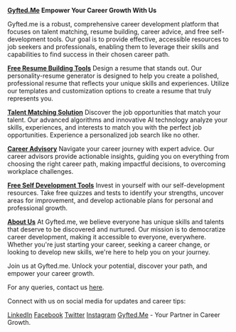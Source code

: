 **[Gyfted.Me](https://www.gyfted.me/)**
**Empower Your Career Growth With Us**

Gyfted.me is a robust, comprehensive career development platform that focuses on talent matching, resume building, career advice, and free self-development tools. Our goal is to provide effective, accessible resources to job seekers and professionals, enabling them to leverage their skills and capabilities to find success in their chosen career path.

**[Free Resume Building Tools](https://www.gyfted.me/personality-resume)**
Design a resume that stands out. Our personality-resume generator is designed to help you create a polished, professional resume that reflects your unique skills and experiences. Utilize our templates and customization options to create a resume that truly represents you.

**[Talent Matching Solution](https://www.gyfted.me/talent-matching)**
Discover the job opportunities that match your talent. Our advanced algorithms and innovative AI technology analyze your skills, experiences, and interests to match you with the perfect job opportunities. Experience a personalized job search like no other.

**[Career Advisory](https://www.gyfted.me/)**
Navigate your career journey with expert advice. Our career advisors provide actionable insights, guiding you on everything from choosing the right career path, making impactful decisions, to overcoming workplace challenges.

**[Free Self Development Tools](https://www.gyfted.me/all-tests)**
Invest in yourself with our self-development resources. Take free quizzes and tests to identify your strengths, uncover areas for improvement, and develop actionable plans for personal and professional growth.

**[About Us](https://www.gyfted.me/team)**
At Gyfted.me, we believe everyone has unique skills and talents that deserve to be discovered and nurtured. Our mission is to democratize career development, making it accessible to everyone, everywhere. Whether you're just starting your career, seeking a career change, or looking to develop new skills, we're here to help you on your journey.

Join us at Gyfted.me. Unlock your potential, discover your path, and empower your career growth.

For any queries, contact us [here](https://www.gyfted.me/contact).

Connect with us on social media for updates and career tips:

[LinkedIn](https://www.linkedin.com/company/gyftedme)
[Facebook](https://www.facebook.com/Gyfted.me)
[Twitter](https://twitter.com/Gyfted_me)
[Instagram](https://www.instagram.com/gyfted.me/)
[Gyfted.Me](https://www.gyfted.me) - Your Partner in Career Growth.
